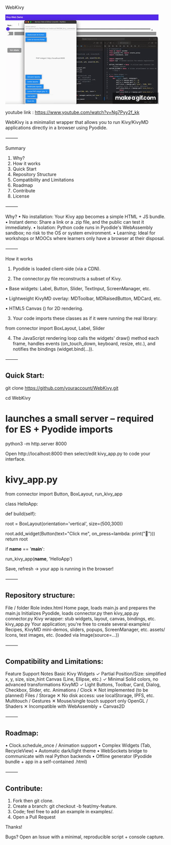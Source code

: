 WebKivy

<!-- GIF + lien vers YouTube (rendu partout) -->
[![WebKivy demo](WebKivy_Example_presentation.gif)](https://youtu.be/Ng7Pyy2f_kk)

youtube link : https://www.youtube.com/watch?v=Ng7Pyy2f_kk

WebKivy is a minimalist wrapper that allows you to run Kivy/KivyMD applications directly in a browser using Pyodide.

⸻

Summary
1. Why?
2. How it works
3. Quick Start
4. Repository Structure
5. Compatibility and Limitations
6. Roadmap
7. Contribute
8. License

⸻

Why?
• No installation: Your Kivy app becomes a simple HTML + JS bundle.
• Instant demo: Share a link or a .zip file, and the public can test it immediately.
• Isolation: Python code runs in Pyodide's WebAssembly sandbox; no risk to the OS or system environment.
• Learning: Ideal for workshops or MOOCs where learners only have a browser at their disposal.

⸻

How it works
1. Pyodide is loaded client-side (via a CDN).
   
2. The connector.py file reconstructs a subset of Kivy.
   
• Base widgets: Label, Button, Slider, TextInput, ScreenManager, etc.

• Lightweight KivyMD overlay: MDToolbar, MDRaisedButton, MDCard, etc.

• HTML5 Canvas (<canvas id="kivy-canvas">) for 2D rendering.

3. Your code imports these classes as if it were running the real library:

from connector import BoxLayout, Label, Slider

4. The JavaScript rendering loop calls the widgets' draw() method each frame, handles events (on_touch_down, keyboard, resize, etc.), and notifies the bindings (widget.bind(...)).

⸻

## Quick Start:

git clone https://github.com/youraccount/WebKivy.git

cd WebKivy

# launches a small server – required for ES + Pyodide imports

python3 -m http.server 8000

Open http://localhost:8000 then select/edit kivy_app.py to code your interface.

# kivy_app.py

from connector import Button, BoxLayout, run_kivy_app

class HelloApp:

def build(self):

root = BoxLayout(orientation='vertical', size=(500,300))

root.add_widget(Button(text="Click me", on_press=lambda: print("🎉")))
return root

if __name__ == '__main__':

run_kivy_app(__name__, 'HelloApp')

Save, refresh → your app is running in the browser!

⸻

## Repository structure:

File / folder Role
index.html Home page, loads main.js and prepares the <canvas>
main.js Initializes Pyodide, loads connector.py then kivy_app.py
connector.py Kivy wrapper: stub widgets, layout, canvas, bindings, etc.
kivy_app.py Your application; you're free to create several
examples/ Recipes, KivyMD mini-demos, sliders, popups, ScreenManager, etc.
assets/ Icons, test images, etc. (loaded via Image(source=...))

⸻

## Compatibility and Limitations:

Feature Support Notes
Basic Kivy Widgets ✓ Partial Position/Size: simplified x, y, size, size_hint
Canvas (Line, Ellipse, etc.) ✓ Minimal Solid colors, no advanced transformations
KivyMD ✓ Light Buttons, Toolbar, Card, Dialog, Checkbox, Slider, etc.
Animations / Clock ✕ Not implemented (to be planned)
Files / Storage ✕ No disk access: use localStorage, IPFS, etc.
Multitouch / Gestures ✕ Mouse/single touch support only
OpenGL / Shaders ✕ Incompatible with WebAssembly + Canvas2D

⸻

## Roadmap:
• Clock.schedule_once / Animation support
• Complex Widgets (Tab, RecycleView)
• Automatic dark/light theme
• WebSockets bridge to communicate with real Python backends
• Offline generator (Pyodide bundle + app in a self-contained .html)

⸻

## Contribute:
1. Fork then git clone.
2. Create a branch: git checkout -b feat/my-feature.
3. Code; feel free to add an example in examples/.
4. Open a Pull Request

Thanks!

Bugs? Open an Issue with a minimal, reproducible script + console capture.
